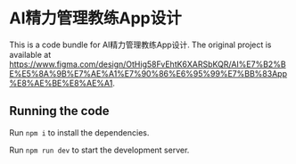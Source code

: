 
  # AI精力管理教练App设计

  This is a code bundle for AI精力管理教练App设计. The original project is available at https://www.figma.com/design/OtHig58FvEhtK6XARSbKQR/AI%E7%B2%BE%E5%8A%9B%E7%AE%A1%E7%90%86%E6%95%99%E7%BB%83App%E8%AE%BE%E8%AE%A1.

  ## Running the code

  Run `npm i` to install the dependencies.

  Run `npm run dev` to start the development server.
  